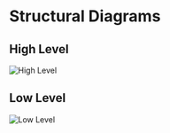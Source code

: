 # Structural Diagrams

## High Level 

![High Level](https://i.ibb.co/zPQB0Wn/2.jpg)

## Low Level

![Low Level](https://i.ibb.co/pv5F3xJ/1.jpg)

